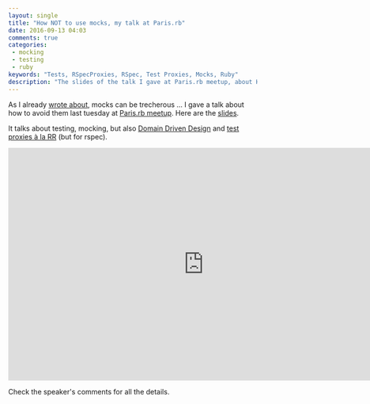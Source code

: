 ```yaml
---
layout: single
title: "How NOT to use mocks, my talk at Paris.rb"
date: 2016-09-13 04:03
comments: true
categories:
 - mocking
 - testing
 - ruby
keywords: "Tests, RSpecProxies, RSpec, Test Proxies, Mocks, Ruby"
description: "The slides of the talk I gave at Paris.rb meetup, about How not to use mocks"
---
```

As I already [wrote about]({{site.baseurl}}/categories/#mocking), mocks can be trecherous ... I gave a talk about how to avoid them last tuesday at [Paris.rb meetup](http://www.meetup.com/fr-FR/parisrb/). Here are the [slides](https://docs.google.com/presentation/d/1OH3eBgjyMcpupUnGWsHXm7kQjkckFpnJStYYYqBL6Yk/edit?usp=sharing).

It talks about testing, mocking, but also [Domain Driven Design](https://en.wikipedia.org/wiki/Domain-driven_design) and [test proxies à la RR](https://wincent.com/blog/proxies-with-rr) (but for rspec).

<iframe src="https://docs.google.com/presentation/d/1OH3eBgjyMcpupUnGWsHXm7kQjkckFpnJStYYYqBL6Yk/embed?start=false&loop=false&delayms=3000" frameborder="0" width="790" height="470" allowfullscreen="true" mozallowfullscreen="true" webkitallowfullscreen="true"></iframe>

<p/>
Check the speaker's comments for all the details.
